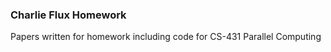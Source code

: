 ### Charlie Flux Homework

Papers written for homework including code for CS-431 Parallel Computing

